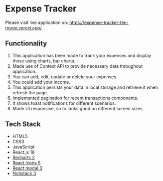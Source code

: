 # Expense Tracker
Please visit live application on: https://expense-tracker-ten-rouge.vercel.app/

## Functionality
1. This application has been made to track your expenses and display those using charts, bar charts. 
2. Made use of Context API to provide necessary data throughout application.
3. You can add, edit, update or delete your expenses.
4. You could add your income.
5. This application persists your data in local storage and retrieve it when refresh the page.
6. Implemented pagination for recent transactions components.
7. It shows toast notifications for different scenarios.
8. Made UI responsive, so to looks good on different screen sizes.

## Tech Stack
* HTML5
* CSS3
* JavaScript
* React.js 18
* [Recharts 2](https://recharts.org/en-US/examples)
* [React Icons 5](https://react-icons.github.io/react-icons/)
* [React modal 3](https://reactcommunity.org/react-modal/)
* [Notistack 3](https://notistack.com/getting-started)
